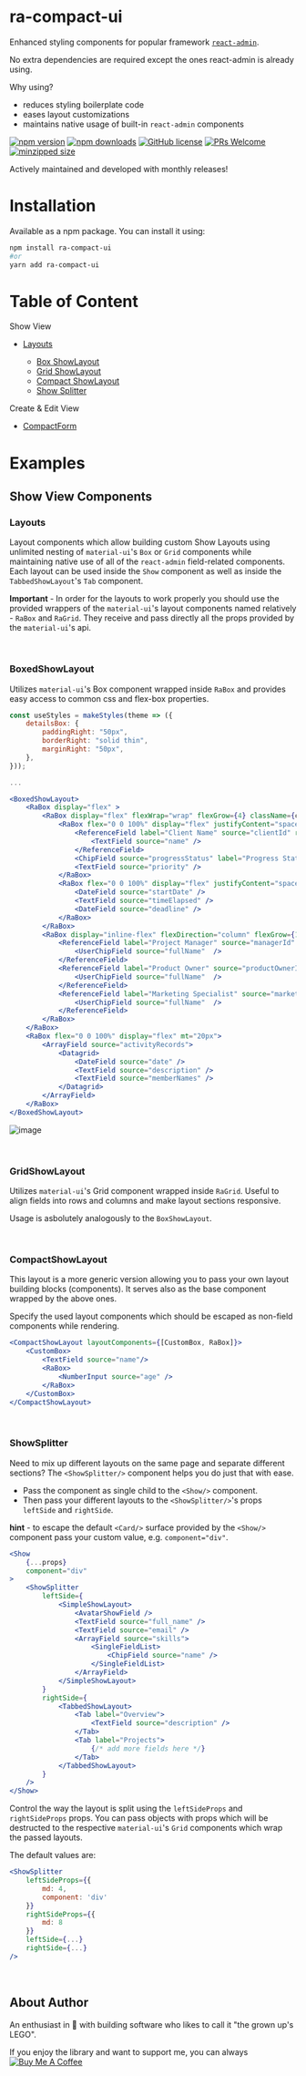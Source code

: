 # ra-compact-ui
Enhanced styling components for popular framework [`react-admin`](https://github.com/marmelab/react-admin). 

No extra dependencies are required except the ones react-admin is already using.

Why using? 
 - reduces styling boilerplate code
 - eases layout customizations 
 - maintains native usage of built-in `react-admin` components

[![npm version](https://img.shields.io/npm/v/ra-compact-ui.svg)](https://www.npmjs.com/package/ra-compact-ui)
[![npm downloads](https://img.shields.io/npm/dm/ra-compact-ui.svg)](https://www.npmjs.com/package/ra-compact-ui)
[![GitHub license](https://img.shields.io/github/license/ValentinnDimitroff/ra-compact-ui.svg)](https://github.com/ValentinnDimitroff/ra-compact-ui/blob/master/LICENSE)
[![PRs Welcome](https://img.shields.io/badge/PRs-welcome-green.svg)](https://github.com/ValentinnDimitroff/ra-compact-ui/)
[![minzipped size](https://badgen.net/bundlephobia/minzip/ra-compact-ui)](https://bundlephobia.com/result?p=ra-compact-ui)

Actively maintained and developed with monthly releases!

# Installation

Available as a npm package. You can install it using:

```sh
npm install ra-compact-ui
#or
yarn add ra-compact-ui
```

# Table of Content
Show View 

<ul>
    <li><a href="#layouts">Layouts</a></li>
    <ul>
        <li><a href="#boxedshowlayout">Box ShowLayout</a></li>
        <li><a href="#gridshowlayout">Grid ShowLayout</a></li>
        <li><a href="#boxedshowlayout">Compact ShowLayout</a></li>
        <li><a href="#boxedshowlayout">Show Splitter</a></li>
    </ul>    
</ul>

Create & Edit View 

<ul>
    <li><a href="#boxedshowlayout">CompactForm</a></li>
</ul>

# Examples
## Show View Components

### Layouts
Layout components which allow building custom Show Layouts using unlimited nesting of `material-ui`'s `Box` or `Grid` components while maintaining native use of all of the `react-admin` field-related components. Each layout can be used inside the `Show` component as well as inside the `TabbedShowLayout`'s `Tab` component.

**Important** - In order for the layouts to work properly you should use the provided wrappers of the `material-ui`'s layout components named relatively - `RaBox` and `RaGrid`. They receive and pass directly all the props provided by the `material-ui`'s api.

<br/>

### BoxedShowLayout 
Utilizes `material-ui`'s Box component wrapped inside `RaBox` and provides easy access to common css and flex-box properties.

```jsx
const useStyles = makeStyles(theme => ({
    detailsBox: {
        paddingRight: "50px",
        borderRight: "solid thin",
        marginRight: "50px",
    },
}));

...

<BoxedShowLayout>
    <RaBox display="flex" >
        <RaBox display="flex" flexWrap="wrap" flexGrow={4} className={classes.detailsBox}>
            <RaBox flex="0 0 100%" display="flex" justifyContent="space-between">
                <ReferenceField label="Client Name" source="clientId" reference="clients">
                    <TextField source="name" />
                </ReferenceField>
                <ChipField source="progressStatus" label="Progress Status" />
                <TextField source="priority" />
            </RaBox>
            <RaBox flex="0 0 100%" display="flex" justifyContent="space-between">
                <DateField source="startDate" />
                <TextField source="timeElapsed" />
                <DateField source="deadline" />
            </RaBox>
        </RaBox>
        <RaBox display="inline-flex" flexDirection="column" flexGrow={1}>
            <ReferenceField label="Project Manager" source="managerId" reference="staff">
                <UserChipField source="fullName"  />
            </ReferenceField>
            <ReferenceField label="Product Owner" source="productOwnerId" reference="staff">
                <UserChipField source="fullName"  />
            </ReferenceField>
            <ReferenceField label="Marketing Specialist" source="marketingSpecialistId" reference="staff">
                <UserChipField source="fullName"  />
            </ReferenceField>
        </RaBox>
    </RaBox>
    <RaBox flex="0 0 100%" display="flex" mt="20px">
        <ArrayField source="activityRecords">
            <Datagrid>
                <DateField source="date" />
                <TextField source="description" />
                <TextField source="memberNames" />
            </Datagrid>
        </ArrayField>
    </RaBox>
</BoxedShowLayout>
```

![image](https://user-images.githubusercontent.com/26602880/98883065-64d05000-2496-11eb-8551-c281123cf041.png)

<br/>

### GridShowLayout
Utilizes `material-ui`'s Grid component wrapped inside `RaGrid`. Useful to align fields into rows and columns and make layout sections responsive.

Usage is asbolutely analogously to the `BoxShowLayout`.

<br/>

### CompactShowLayout
This layout is a more generic version allowing you to pass your own layout building blocks (components). It serves also as the base component wrapped by the above ones.

Specify the used layout components which should be escaped as non-field components while rendering.

```jsx
<CompactShowLayout layoutComponents={[CustomBox, RaBox]}>
    <CustomBox>
        <TextField source="name"/>
        <RaBox>
            <NumberInput source="age" />
        </RaBox>
    </CustomBox>
</CompactShowLayout>
```

<br/>

### ShowSplitter
Need to mix up different layouts on the same page and separate different sections? The `<ShowSplitter/>` component helps you do just that with ease.

- Pass the component as single child to the `<Show/>` component.
- Then pass your different layouts to the `<ShowSplitter/>`'s props `leftSide` and `rightSide`.

**hint** - to escape the default `<Card/>` surface provided by the  `<Show/>` component pass your custom value, e.g. `component="div"`.

```jsx
<Show
    {...props}
    component="div"
>
    <ShowSplitter
        leftSide={
            <SimpleShowLayout>
                <AvatarShowField />
                <TextField source="full_name" />
                <TextField source="email" />
                <ArrayField source="skills">
                    <SingleFieldList>
                        <ChipField source="name" />
                    </SingleFieldList>
                </ArrayField>
            </SimpleShowLayout>
        }
        rightSide={
            <TabbedShowLayout>
                <Tab label="Overview">
                    <TextField source="description" />
                </Tab>
                <Tab label="Projects">
                    {/* add more fields here */}
                </Tab>
            </TabbedShowLayout>
        }
    />
</Show>
```

Control the way the layout is split using the `leftSideProps` and `rightSideProps` props. You can pass objects with props which will be destructed to the respective `material-ui`'s `Grid` components which wrap the passed layouts. 

The default values are:

```jsx
<ShowSplitter
    leftSideProps={{
        md: 4,
        component: 'div'
    }}
    rightSideProps={{
        md: 8
    }}
    leftSide={...}
    rightSide={...}
/>
```
<br/>

## About Author

An enthusiast in :sparkling_heart: with building software who likes to call it "the grown up's LEGO".

If you enjoy the library and want to support me, you can always <a href="https://www.buymeacoffee.com/vdimitroff" target="_blank"><img src="https://www.buymeacoffee.com/assets/img/custom_images/yellow_img.png" alt="Buy Me A Coffee" /></a>

